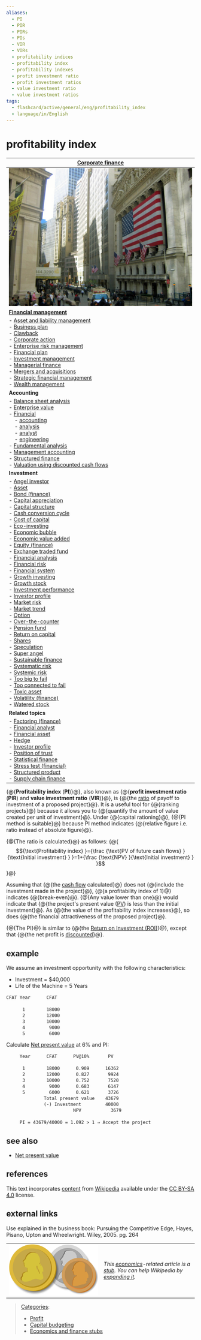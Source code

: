 ```yaml
---
aliases:
  - PI
  - PIR
  - PIRs
  - PIs
  - VIR
  - VIRs
  - profitability indices
  - profitability index
  - profitability indexes
  - profit investment ratio
  - profit investment ratios
  - value investment ratio
  - value investment ratios
tags:
  - flashcard/active/general/eng/profitability_index
  - language/in/English
---
```


# profitability index

<!-- | ![](../../archives/Wikimedia%20Commons/Question%20book-new.svg) | This article __needs additional citations for [verification](https://en.wikipedia.org/wiki/Wikipedia:Verifiability)__. Please help [improve this article](https://en.wikipedia.org/wiki/Special:EditPage/Profitability%20index) by [adding citations to reliable sources](https://en.wikipedia.org/wiki/Help:Referencing%20for%20beginners). Unsourced material may be challenged and removed. <br/> _Find sources:_ ["Profitability index"](https://www.google.com/search?as_eq=wikipedia&q=%22Profitability+index%22) – [news](https://www.google.com/search?tbm=nws&q=%22Profitability+index%22+-wikipedia&tbs=ar:1) __·__ [newspapers](https://www.google.com/search?&q=%22Profitability+index%22&tbs=bkt:s&tbm=bks) __·__ [books](https://www.google.com/search?tbs=bks:1&q=%22Profitability+index%22+-wikipedia) __·__ [scholar](https://scholar.google.com/scholar?q=%22Profitability+index%22) __·__ [JSTOR](https://www.jstor.org/action/doBasicSearch?Query=%22Profitability+index%22&acc=on&wc=on) _\(February 2007\)__\([Learn how and when to remove this message](https://en.wikipedia.org/wiki/Help:Maintenance%20template%20removal)\)_ | -->

| [Corporate finance](corporate%20finance.md)                                                                                                                                                                                                                                                                                                                                                                                                                                                                                                                                                                                                                                                                                                                                                                                                                                                                                                                                                                                                                                                                                                                                                                                                                                                                                                                                                                                                                                                                                                                                                                                                                                                                                                                                                                                              |
| ---------------------------------------------------------------------------------------------------------------------------------------------------------------------------------------------------------------------------------------------------------------------------------------------------------------------------------------------------------------------------------------------------------------------------------------------------------------------------------------------------------------------------------------------------------------------------------------------------------------------------------------------------------------------------------------------------------------------------------------------------------------------------------------------------------------------------------------------------------------------------------------------------------------------------------------------------------------------------------------------------------------------------------------------------------------------------------------------------------------------------------------------------------------------------------------------------------------------------------------------------------------------------------------------------------------------------------------------------------------------------------------------------------------------------------------------------------------------------------------------------------------------------------------------------------------------------------------------------------------------------------------------------------------------------------------------------------------------------------------------------------------------------------------------------------------------------------------- |
| ![Looking north from the New York Stock Exchange, New York City, 2005](../../archives/Wikimedia%20Commons/Photos%20NewYork1%20032.jpg)                                                                                                                                                                                                                                                                                                                                                                                                                                                                                                                                                                                                                                                                                                                                                                                                                                                                                                                                                                                                                                                                                                                                                                                                                                                                                                                                                                                                                                                                                                                                                                                                                                                                                                   |
| __[Financial management](financial%20management.md)__                                                                                                                                                                                                                                                                                                                                                                                                                                                                                                                                                                                                                                                                                                                                                                                                                                                                                                                                                                                                                                                                                                                                                                                                                                                                                                                                                                                                                                                                                                                                                                                                                                                                                                                                                                                    |
| - [Asset and liability management](asset%20and%20liability%20management.md) <br/> - [Business plan](business%20plan.md) <br/> - [Clawback](clawback.md) <br/> - [Corporate action](corporate%20action.md) <br/> - [Enterprise risk management](enterprise%20risk%20management.md) <br/> - [Financial plan](financial%20plan.md) <br/> - [Investment management](investment%20management.md) <br/> - [Managerial finance](managerial%20finance.md) <br/> - [Mergers and acquisitions](mergers%20and%20acquisitions.md) <br/> - [Strategic financial management](strategic%20financial%20management.md) <br/> - [Wealth management](wealth%20management.md)                                                                                                                                                                                                                                                                                                                                                                                                                                                                                                                                                                                                                                                                                                                                                                                                                                                                                                                                                                                                                                                                                                                                                                                |
| __Accounting__                                                                                                                                                                                                                                                                                                                                                                                                                                                                                                                                                                                                                                                                                                                                                                                                                                                                                                                                                                                                                                                                                                                                                                                                                                                                                                                                                                                                                                                                                                                                                                                                                                                                                                                                                                                                                           |
| - [Balance sheet analysis](balance%20sheet%20analysis.md) <br/> - [Enterprise value](enterprise%20value.md) <br/> - [Financial](finance.md)  <br/> &nbsp;&nbsp;&nbsp;&nbsp;- [accounting](financial%20accounting.md) <br/> &nbsp;&nbsp;&nbsp;&nbsp;- [analysis](financial%20analysis.md) <br/> &nbsp;&nbsp;&nbsp;&nbsp;- [analyst](financial%20analyst.md) <br/> &nbsp;&nbsp;&nbsp;&nbsp;- [engineering](financial%20engineering.md) <br/> - [Fundamental analysis](fundamental%20analysis.md) <br/> - [Management accounting](management%20accounting.md) <br/> - [Structured finance](structured%20finance.md) <br/> - [Valuation using discounted cash flows](valuation%20using%20discounted%20cash%20flows.md)                                                                                                                                                                                                                                                                                                                                                                                                                                                                                                                                                                                                                                                                                                                                                                                                                                                                                                                                                                                                                                                                                                                       |
| __Investment__                                                                                                                                                                                                                                                                                                                                                                                                                                                                                                                                                                                                                                                                                                                                                                                                                                                                                                                                                                                                                                                                                                                                                                                                                                                                                                                                                                                                                                                                                                                                                                                                                                                                                                                                                                                                                           |
| - [Angel investor](angel%20investor.md) <br/> - [Asset](asset%20(economics).md) <br/> - [Bond \(finance\)](bond%20(finance).md) <br/> - [Capital appreciation](capital%20appreciation.md) <br/> - [Capital structure](capital%20structure.md) <br/> - [Cash conversion cycle](cash%20conversion%20cycle.md) <br/> - [Cost of capital](cost%20of%20capital.md) <br/> - [Eco-investing](eco-investing.md) <br/> - [Economic bubble](economic%20bubble.md) <br/> - [Economic value added](economic%20value%20added.md) <br/> - [Equity \(finance\)](equity%20(finance).md) <br/> - [Exchange traded fund](exchange%20traded%20fund.md) <br/> - [Financial analysis](financial%20analysis.md) <br/> - [Financial risk](financial%20risk.md) <br/> - [Financial system](financial%20system.md) <br/> - [Growth investing](growth%20investing.md) <br/> - [Growth stock](growth%20stock.md) <br/> - [Investment performance](investment%20performance.md) <br/> - [Investor profile](investor%20profile.md) <br/> - [Market risk](market%20risk.md) <br/> - [Market trend](market%20trend.md) <br/> - [Option](option%20(finance).md) <br/> - [Over-the-counter](over-the-counter%20(finance).md) <br/> - [Pension fund](pension%20fund.md) <br/> - [Return on capital](return%20on%20capital.md) <br/> - [Shares](share%20(finance).md) <br/> - [Speculation](speculation.md) <br/> - [Super angel](super%20angel.md) <br/> - [Sustainable finance](sustainable%20finance.md) <br/> - [Systematic risk](systematic%20risk.md) <br/> - [Systemic risk](systemic%20risk.md) <br/> - [Too big to fail](too%20big%20to%20fail.md) <br/> - [Too connected to fail](too%20connected%20to%20fail.md) <br/> - [Toxic asset](toxic%20asset.md) <br/> - [Volatility \(finance\)](volatility%20(finance).md) <br/> - [Watered stock](watered%20stock.md) |
| __Related topics__                                                                                                                                                                                                                                                                                                                                                                                                                                                                                                                                                                                                                                                                                                                                                                                                                                                                                                                                                                                                                                                                                                                                                                                                                                                                                                                                                                                                                                                                                                                                                                                                                                                                                                                                                                                                                       |
| - [Factoring \(finance\)](factoring%20(finance).md) <br/> - [Financial analyst](financial%20analyst.md) <br/> - [Financial asset](financial%20asset.md) <br/> - [Hedge](hedge%20(finance).md) <br/> - [Investor profile](investor%20profile.md) <br/> - [Position of trust](position%20of%20trust.md) <br/> - [Statistical finance](statistical%20finance.md) <br/> - [Stress test \(financial\)](stress%20test%20(financial).md) <br/> - [Structured product](structured%20product.md) <br/> - [Supply chain finance](supply%20chain%20finance.md)                                                                                                                                                                                                                                                                                                                                                                                                                                                                                                                                                                                                                                                                                                                                                                                                                                                                                                                                                                                                                                                                                                                                                                                                                                                                                      |
<!-- -->
<!-- | - [v](https://en.wikipedia.org/wiki/Template:Corporate%20finance) <br/> - [t](https://en.wikipedia.org/wiki/Template%20talk:Corporate%20finance) <br/> - [e](https://en.wikipedia.org/wiki/Special:EditPage/Template%3ACorporate%20finance) | -->

{@{__Profitability index__ \(__PI__\)}@}, also known as {@{__profit investment ratio__ \(__PIR__\) and __value investment ratio__ \(__VIR__\)}@}, is {@{the [ratio](ratio.md) of payoff to investment of a proposed project}@}. It is a useful tool for {@{ranking projects}@} because it allows you to {@{quantify the amount of value created per unit of investment}@}. Under {@{capital rationing}@}, {@{PI method is suitable}@} because PI method indicates {@{relative figure i.e. ratio instead of absolute figure}@}. <!--SR:!2025-08-20,14,290!2025-08-20,14,290!2025-08-20,14,290!2025-08-20,14,290!2025-08-20,14,290!2025-08-20,14,290!2025-08-20,14,290!2025-08-20,14,290-->

{@{The ratio is calculated}@} as follows: {@{$${\text{Profitability index} }={\frac {\text{PV of future cash flows} }{\text{Initial investment} } }=1+{\frac {\text{NPV} }{\text{Initial investment} } }$$}@} <!--SR:!2025-08-20,14,290!2025-08-20,14,290-->

Assuming that {@{the [cash flow](cash%20flow.md) calculated}@} does not {@{include the investment made in the project}@}, {@{a profitability index of 1}@} indicates {@{break-even}@}. {@{Any value lower than one}@} would indicate that {@{the project's present value \([PV](present%20value.md)\) is less than the initial investment}@}. As {@{the value of the profitability index increases}@}, so does {@{the financial attractiveness of the proposed project}@}. <!--SR:!2025-08-20,14,290!2025-08-20,14,290!2025-08-20,14,290!2025-08-20,14,290!2025-08-20,14,290!2025-08-20,14,290!2025-08-20,14,290!2025-08-20,14,290-->

{@{The PI}@} is similar to {@{the [Return on Investment \(ROI\)](return%20on%20investment.md)}@}, except that {@{the net profit is [discounted](discounted%20cash%20flow.md)}@}. <!--SR:!2025-08-20,14,290!2025-08-20,14,290!2025-08-20,14,290-->

## example

We assume an investment opportunity with the following characteristics:

- Investment = \$40,000
- Life of the Machine = 5 Years

```text
CFAT Year      CFAT

      1        18000
      2        12000
      3        10000
      4         9000
      5         6000
```

Calculate [Net present value](net%20present%20value.md) at 6% and PI:

```text
     Year      CFAT      PV@10%       PV

      1        18000      0.909      16362 
      2        12000      0.827       9924   
      3        10000      0.752       7520
      4         9000      0.683       6147     
      5         6000      0.621       3726
              Total present value    43679
              (-) Investment         40000
                         NPV           3679

     PI = 43679/40000 = 1.092 > 1 ⇒ Accept the project
```

## see also

- [Net present value](net%20present%20value.md)

## references

This text incorporates [content](https://en.wikipedia.org/wiki/profitability_index) from [Wikipedia](Wikipedia.md) available under the [CC BY-SA 4.0](https://creativecommons.org/licenses/by-sa/4.0/) license.

## external links

Use explained in the business book: Pursuing the Competitive Edge, Hayes, Pisano, Upton and Wheelwright. Wiley, 2005. pg. 264

|                                                                 |                                                                                                                                                                                                                                   |
| --------------------------------------------------------------- | --------------------------------------------------------------------------------------------------------------------------------------------------------------------------------------------------------------------------------- |
| ![Stub icon](../../archives/Wikimedia%20Commons/ThreeCoins.svg) | _This [economics](economics.md)-related article is a [stub](https://en.wikipedia.org/wiki/Wikipedia:Stub). You can help Wikipedia by [expanding it](https://en.wikipedia.org/w/index.php?title=Profitability_index&action=edit)._ |

> [Categories](https://en.wikipedia.org/wiki/Help:Category):
>
> - [Profit](https://en.wikipedia.org/wiki/Category:Profit)
> - [Capital budgeting](https://en.wikipedia.org/wiki/Category:Capital%20budgeting)
> - [Economics and finance stubs](https://en.wikipedia.org/wiki/Category:Economics%20and%20finance%20stubs)
